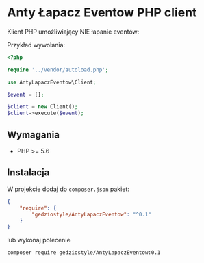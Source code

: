 # Anty Łapacz Eventow PHP client

Klient PHP umożliwiający NIE łapanie eventów:

Przykład wywołania:

```php
<?php

require '../vendor/autoload.php';

use AntyLapaczEventow\Client;

$event = [];

$client = new Client();
$client->execute($event);
```

## Wymagania

* PHP >= 5.6

## Instalacja

W projekcie dodaj do `composer.json` pakiet:

```json
{
    "require": {
        "gedziostyle/AntyLapaczEventow": "^0.1"
    }
}
```

lub wykonaj polecenie

```bash
composer require gedziostyle/AntyLapaczEventow:0.1
```
